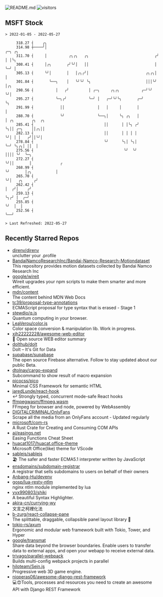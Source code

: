 ![README.md](https://github.com/Gerhut/Gerhut/workflows/README.md/badge.svg)
![visitors](https://visitors.vercel.app/Gerhut/Gerhut?token=8cf69d1f6813d272ef062726b6070c9be4ff72038cfe5a7ded7384a8da65d866)

## MSFT Stock

```
> 2022-01-05 - 2022-05-27

     318.27 ┤    ╭╮                                                                                              
     314.98 ┼────╯│                                                  ╭─╮ ╭╮                                      
     311.70 ┤     │          ╭╮╭╮   ╭╮                              ╭╯ │ │╰╮                                     
     308.41 ┤     │╭╮       ╭╯╰╯│   ││                              │  ╰─╯ │                                     
     305.13 ┤     ╰╯│       │   │╭╮╭╯│                          ╭╮╭╮│      │                                     
     301.84 ┤       ╰──╮    │   ╰╯╰╯ ╰╮                         │││╰╯      │╭╮                                   
     298.56 ┤          │   ╭╯         │ ╭─╮     ╭╮╭╮          ╭─╯╰╯        ╰╯│                                   
     295.27 ┤          ╰─╮╭╯          ╰─╯ │   ╭─╯╰╯╰╮       ╭─╯              ╰╮                                  
     291.99 ┤            ││               │   │     │       │                 │                                  
     288.70 ┤            ╰╯               ╰──╮│     ╰╮ ╭╮   │                 │ ╭╮        ╭╮  ╭╮                 
     285.41 ┤                                ││      │ │╰╮ ╭╯                 ╰╮││ ╭─╮    ││╭╮││                 
     282.13 ┤                                ││      │ │ │ │                   ╰╯│ │ │   ╭╯││╰╯│                 
     278.84 ┤                                ╰╯      ╰╮│ ╰╮│                     ╰─╯ ╰╮╭╮│ ││  │                 
     275.56 ┤                                         ╰╯  ╰╯                          ││││ ╰╯  ╰─╮               
     272.27 ┤                                                                         ╰╯││       │             ╭ 
     268.99 ┤                                                                           ╰╯       │╭╮           │ 
     265.70 ┤                                                                                    ╰╯│   ╭╮     ╭╯ 
     262.42 ┤                                                                                      │  ╭╯│    ╭╯  
     259.13 ┤                                                                                      ╰╮╭╯ │  ╭─╯   
     255.85 ┤                                                                                       ╰╯  │  │     
     252.56 ┤                                                                                           ╰──╯     

> Last Refreshed: 2022-05-27
```

## Recently Starred Repos

- [direnv/direnv](https://github.com/direnv/direnv)  
  unclutter your .profile
- [BandaiNamcoResearchInc/Bandai-Namco-Research-Motiondataset](https://github.com/BandaiNamcoResearchInc/Bandai-Namco-Research-Motiondataset)  
  This repository provides motion datasets collected by Bandai Namco Research Inc
- [google/wireit](https://github.com/google/wireit)  
  Wireit upgrades your npm scripts to make them smarter and more efficient.
- [mdn/content](https://github.com/mdn/content)  
  The content behind MDN Web Docs
- [tc39/proposal-type-annotations](https://github.com/tc39/proposal-type-annotations)  
  ECMAScript proposal for type syntax that is erased - Stage 1
- [stewdio/q.js](https://github.com/stewdio/q.js)  
  Quantum computing in your browser.
- [LeaVerou/color.js](https://github.com/LeaVerou/color.js)  
  Color space conversion & manipulation lib. Work in progress.
- [xjh22222228/awesome-web-editor](https://github.com/xjh22222228/awesome-web-editor)  
  🔨  Open source WEB editor summary
- [dolthub/dolt](https://github.com/dolthub/dolt)  
  Dolt – It's Git for Data
- [supabase/supabase](https://github.com/supabase/supabase)  
  The open source Firebase alternative. Follow to stay updated about our public Beta.
- [dtolnay/cargo-expand](https://github.com/dtolnay/cargo-expand)  
  Subcommand to show result of macro expansion
- [picocss/pico](https://github.com/picocss/pico)  
  Minimal CSS Framework for semantic HTML
- [jaredLunde/react-hook](https://github.com/jaredLunde/react-hook)  
  ↩ Strongly typed, concurrent mode-safe React hooks
- [ffmpegwasm/ffmpeg.wasm](https://github.com/ffmpegwasm/ffmpeg.wasm)  
  FFmpeg for browser and node, powered by WebAssembly
- [DIGITALCRIMINAL/OnlyFans](https://github.com/DIGITALCRIMINAL/OnlyFans)  
  Scrape all the media from an OnlyFans account - Updated regularly
- [microsoft/com-rs](https://github.com/microsoft/com-rs)  
  A Rust Crate for Creating and Consuming COM APIs
- [ai/easings.net](https://github.com/ai/easings.net)  
  Easing Functions Cheat Sheet
- [huacat1017/huacat.office-theme](https://github.com/huacat1017/huacat.office-theme)  
  Microsoft Office(like) theme for VScode
- [sablejs/sablejs](https://github.com/sablejs/sablejs)  
  🏖️ The safer and faster ECMA5.1 interpreter written by JavaScript
- [ensdomains/subdomain-registrar](https://github.com/ensdomains/subdomain-registrar)  
  A registrar that sells subdomains to users on behalf of their owners
- [Anbang-Hu/devenv](https://github.com/Anbang-Hu/devenv)  
- [gosp/lua-resty-ntlm](https://github.com/gosp/lua-resty-ntlm)  
  nginx ntlm module implemented by lua
- [yyx990803/shiki](https://github.com/yyx990803/shiki)  
  A beautiful Syntax Highlighter.
- [akira-cn/currying-wy](https://github.com/akira-cn/currying-wy)  
  文言之柯裡化法
- [b-zurg/react-collapse-pane](https://github.com/b-zurg/react-collapse-pane)  
  The splittable, draggable, collapsible panel layout library 🎉
- [tokio-rs/axum](https://github.com/tokio-rs/axum)  
  Ergonomic and modular web framework built with Tokio, Tower, and Hyper
- [google/transmat](https://github.com/google/transmat)  
  Share data beyond the browser boundaries. Enable users to transfer data to external apps, and open your webapp to receive external data.
- [trivago/parallel-webpack](https://github.com/trivago/parallel-webpack)  
  Builds multi-config webpack projects in parallel
- [hiloteam/Sein.js](https://github.com/hiloteam/Sein.js)  
  Progressive web 3D game engine.
- [nioperas06/awesome-django-rest-framework](https://github.com/nioperas06/awesome-django-rest-framework)  
   💻😍Tools, processes and resources you need to create an awesome API with Django REST Framework
